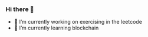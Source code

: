 ### Hi there 👋

- 🔭 I’m currently working on exercising in the leetcode
- 🌱 I’m currently learning blockchain
